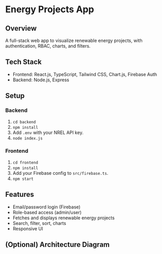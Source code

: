 # Energy Projects App

## Overview
A full-stack web app to visualize renewable energy projects, with authentication, RBAC, charts, and filters.

## Tech Stack
- Frontend: React.js, TypeScript, Tailwind CSS, Chart.js, Firebase Auth
- Backend: Node.js, Express

## Setup

### Backend
1. `cd backend`
2. `npm install`
3. Add `.env` with your NREL API key.
4. `node index.js`

### Frontend
1. `cd frontend`
2. `npm install`
3. Add your Firebase config to `src/firebase.ts`.
4. `npm start`

## Features
- Email/password login (Firebase)
- Role-based access (admin/user)
- Fetches and displays renewable energy projects
- Search, filter, sort, charts
- Responsive UI

## (Optional) Architecture Diagram 